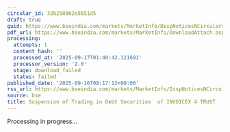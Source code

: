 ```yaml
---
circular_id: 32b250962e5651d5
draft: true
guid: https://www.bseindia.com/markets/MarketInfo/DispNoticesNCirculars.aspx?Noticeid={055ACF52-9994-4D8F-982D-7A47FB32D7BD}&noticeno=20250916-9&dt=09/16/2025&icount=9&totcount=79&flag=0
pdf_url: https://www.bseindia.com/markets/MarketInfo/DownloadAttach.aspx?id=20250916-9&attachedId=
processing:
  attempts: 1
  content_hash: ''
  processed_at: '2025-09-17T01:40:42.121691'
  processor_version: '2.0'
  stage: download_failed
  status: failed
published_date: '2025-09-16T08:17:13+00:00'
rss_url: https://www.bseindia.com/markets/MarketInfo/DispNoticesNCirculars.aspx?Noticeid={055ACF52-9994-4D8F-982D-7A47FB32D7BD}&noticeno=20250916-9&dt=09/16/2025&icount=9&totcount=79&flag=0
source: bse
title: Suspension of Trading in Debt Securities  of INVOICEX 4 TRUST
---
```


Processing in progress...